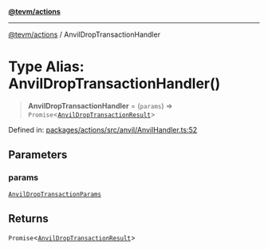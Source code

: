 [**@tevm/actions**](../README.md)

***

[@tevm/actions](../globals.md) / AnvilDropTransactionHandler

# Type Alias: AnvilDropTransactionHandler()

> **AnvilDropTransactionHandler** = (`params`) => `Promise`\<[`AnvilDropTransactionResult`](AnvilDropTransactionResult.md)\>

Defined in: [packages/actions/src/anvil/AnvilHandler.ts:52](https://github.com/evmts/tevm-monorepo/blob/main/packages/actions/src/anvil/AnvilHandler.ts#L52)

## Parameters

### params

[`AnvilDropTransactionParams`](AnvilDropTransactionParams.md)

## Returns

`Promise`\<[`AnvilDropTransactionResult`](AnvilDropTransactionResult.md)\>
